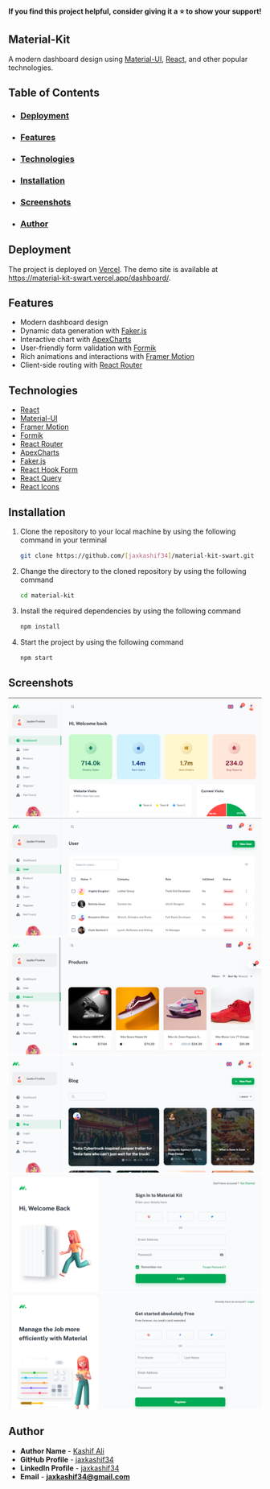 **If you find this project helpful, consider giving it a ⭐️ to show your support!**

## Material-Kit

A modern dashboard design using [Material-UI](https://mui.com/material-ui/getting-started/overview/), [React](https://reactjs.org/), and other popular technologies.

## Table of Contents

- ### <u>[Deployment](#Deployment)</u>

- ### <u>[Features](#Features)</u>

- ### <u>[Technologies](#Technologies)</u>

- ### <u>[Installation](#Installation)</u>

- ### <u>[Screenshots](#Screenshots)</u>

- ### <u>[Author](#Author)</u>

## <a id="Deployment">Deployment</a><br>

The project is deployed on [Vercel](https://vercel.com/dashboard). The demo site is available at https://material-kit-swart.vercel.app/dashboard/.

## <a id="Features">Features</a><br>

- Modern dashboard design
- Dynamic data generation with [Faker.js](https://fakerjs.dev/)
- Interactive chart with [ApexCharts](https://apexcharts.com/)
- User-friendly form validation with [Formik](https://formik.org/)
- Rich animations and interactions with [Framer Motion](https://www.framer.com/motion/)
- Client-side routing with [React Router](https://reactrouter.com/)

## <a id="Technologies">Technologies</a><br>

- [React](https://reactjs.org/)
- [Material-UI](https://mui.com/material-ui/getting-started/overview/)
- [Framer Motion](https://www.framer.com/motion/)
- [Formik](https://formik.org/)
- [React Router](https://reactrouter.com/)
- [ApexCharts](https://apexcharts.com/)
- [Faker.js](https://fakerjs.dev/)
- [React Hook Form](https://react-hook-form.com/)
- [React Query](https://react-query.tanstack.com/)
- [React Icons](https://react-icons.github.io/react-icons/)

## <a id="Installation">Installation</a><br>

1.  Clone the repository to your local machine by using the following command in your terminal

    ```sh
    git clone https://github.com/[jaxkashif34]/material-kit-swart.git
    ```

2.  Change the directory to the cloned repository by using the following command

    ```sh
    cd material-kit
    ```

3.  Install the required dependencies by using the following command

    ```sh
    npm install
    ```

4.  Start the project by using the following command

    ```sh
    npm start
    ```

## <a id="Screenshots">Screenshots</a><br>

![Dashboard](./home.png 'Dashboard Page')
![Dashboard](./user.png 'User Page')
![Dashboard](./product.png 'Product Page')
![Dashboard](./blog.png 'Blog Page')
![Dashboard](./login.png 'LogIn Page')
![Dashboard](./register.png 'Register Page')

## <a id="Author">Author</a><br>

- **Author Name** - [Kashif Ali]()
- **GitHub Profile** - [jaxkashif34](https://github.com/jaxkashif34)
- **LinkedIn Profile** - [jaxkashif34](https://www.linkedin.com/in/jaxkashif34/)
- **Email** - **jaxkashif34@gmail.com**
